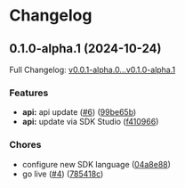 # Changelog

## 0.1.0-alpha.1 (2024-10-24)

Full Changelog: [v0.0.1-alpha.0...v0.1.0-alpha.1](https://github.com/quivalen/onebusaway-kotlin-client/compare/v0.0.1-alpha.0...v0.1.0-alpha.1)

### Features

* **api:** api update ([#6](https://github.com/quivalen/onebusaway-kotlin-client/issues/6)) ([99be65b](https://github.com/quivalen/onebusaway-kotlin-client/commit/99be65b6d51f7920ee10a55d3a9e99f2a04dae9c))
* **api:** update via SDK Studio ([f410966](https://github.com/quivalen/onebusaway-kotlin-client/commit/f41096673683ec17b1d1a96fd1affa0befd7aea5))


### Chores

* configure new SDK language ([04a8e88](https://github.com/quivalen/onebusaway-kotlin-client/commit/04a8e886e73347386432ba5a3035277925140dab))
* go live ([#4](https://github.com/quivalen/onebusaway-kotlin-client/issues/4)) ([785418c](https://github.com/quivalen/onebusaway-kotlin-client/commit/785418c9825d61d4ff862618012735e4b2c0202b))
